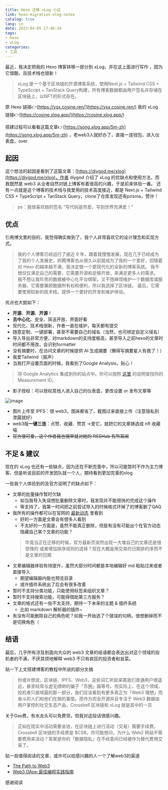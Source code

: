 ```yaml
---
title: Hexo 迁移 xLog 小记
link: hexo-migration-xlog-notes
catalog: true
lang: cn
date: 2023-04-05 17:46:14 
tags:
- hexo
- xLog
categories:
- 工具
---
```


最近，我决定把我的 Hexo 博客转移一部分到 xLog，并在这上面进行写作 ，因为它很酷，且技术栈也很新！

> xLog 是一个基于区块链的开源博客系统，使用Next.js + Tailwind CSS + TypeScript + TanStack Query构建，所有博客数据都由用户签名并存储在区块链上，以NFT的形式存在。

原 Hexo 链接👉[https://ysx.cosine.ren/](https://ysx.cosine.ren/)
我的 xLog 链接👉[https://cosine.xlog.app/](https://cosine.xlog.app/)

搭建过程可以看看这篇文章👉[https://song.xlog.app/5m-zh](https://song.xlog.app/5m-zh) ，老web3人就好办了，直接一连钱包，进入仪表盘，over


## 起因

这个想法的起因是看到了这篇文章：[https://diygod.me/xlog](https://diygod.me/xlog)，作者 diygod 介绍了 xLog 的优缺点和使用方法，而我既然是 web3 从业者自然对链上博客有着很高的兴趣，于是前来体验一番。
还有一点就是这个博客的技术栈与我爱用的技术高度接近，都是 Next.js + Tailwind CSS + TypeScript + TanStack Query，clone了仓库发现还有prisma，赞许！

> ps：我很喜欢她的签名 “写代码是热爱，写到世界充满爱！”


## 优点

引用博文里的目的，我觉得确实做到了，我个人非常喜欢它的设计理念和实现方式。

> 我的个人博客已经运行了接近 9 年，跟着我慢慢发展，现在几乎已经成为了我的个人发展史，折腾博客也从很久以前就成为了我的一个爱好，但随着对 Hexo 的越来越不满，我决定做一个更现代化的全新的博客系统。
> 我不想仅仅满足自己的需要，它需要开源和足够开放，来满足更多人的需求。
> 我不想让我珍贵的数据被中心化平台绑架，又不想麻烦维护一个数据库或服务器，它需要兼顾数据所有权和便利，所以我选择了区块链。
> 最后，它需要使用较新的技术栈，提供一个更好的开发和维护体验。


优点也大抵如下：

- **开源**、**开源**、**开源**！
- **去中心化**、安全、简洁开放、界面好看
- 现代化、技术栈很新，作者一直在维护，每天都有提交
- 随意定制、一键部署，甚至不需要自己的域名（当然，也可绑定自定义域名）
- 导入导出非常方便，对markdown的支持度极高，甚至导入之前hexo的文章时时间都不用改，会识别formatter
- 没有摘要时，在访问文章的时候提供 AI 生成摘要（懒得写摘要星人有救了！）
- 我爱Tailwind（振声）
- 当我打开设置页面的时候，我看到了Google Analysis，贴心！
> 将 Google Analytics 集成到你的站点中。你可以按照 [这里](https://support.google.com/analytics/answer/9539598) 的说明查找你的 Measurement ID。
- 影子授权：可以授权其他人进入自己的仪表盘，更改设置 or 发布文章等

![image](https://xlog.app/_next/image?url=https%3A%2F%2Fipfs.4everland.xyz%2Fipfs%2Fbafkreigybz3zg4yole2vvuxnasfovts7zevkatnyr7c2o2flare7qa4ygm&w=3840&q=75)

- 图片上传至 IPFS：很 web3，图床都省了，截图过来直接上传（注意隐私别泄露就好）
- web3版**一键三连**：点赞、收藏、赞赏 ->爱它，就把它的文章铸造成 nft 收藏喵
- ~~官方很可爱，这个作者我也很早就对她的 RSSHub 有所耳闻~~



## 不足 & 建议

现在的 xLog 也还有一些缺点，因为还在不断完善中，所以可能暂时不作为主力博客，但是听说目前的开发团队就一个人，期待看到更加完善的xlog

一些我个人体验到的及官方说明了的缺点如下：

- 文章的批量操作暂时欠缺
  - 如当我导入失误想批量删除文章时，我发现并不能很快的完成这个操作
  - 等支持了，我第一时间把之前尝试导入的时候格式坏掉了的博客删了QAQ
- 我所有的操作都可以在官网的 [最新动态](https://xlog.app/activities) 里看到
  - 好的一方面是文章会有很多人看到
  - 不太好的一方面是，虽然不能真正删除，但是有没有可能出个在官方动态隐藏自己某个文章的功能？
  > 毕竟当正在迁移的时候，官方最新页突然出现一大堆自己的文章还是很惊悚的
  > 或者增加排序规则的选择？现在大概是用交易的日期排的序而不是文章的日期
- 文章编辑器体验有待提升，虽然大部分时间都是本地编辑好 md 粘贴过来或者直接导入
  - 期望编辑器内能也预览目录
  - 或许插件系统出了后会有很多改善
- 暂时不支持分类功能，只能使用标签来组织文章？
- 暂时不支持搜索功能，可能得借助第三方服务？ 
- 文章的格式还有一些不太支持，期待一下未来的主题 & 插件系统
  - 比如 markdown 解析器的插件~
- 有没有可能删除自己的角色呢？如我一开始选了个错误的句柄，很想删掉而不是切换角色（

## 结语

最后，几乎所有涉及到面向大众的 web3 文章的结语都会表达出对这个领域的投机者的不满，不厌其烦地解释 web3 不只有疯狂的投资者和韭菜。

贴一下上文搭建博客的教程中所说的部分文摘

> 你或许想说，区块链、IPFS、Web3，这些词汇听起来离我们普通用户很遥远，甚至经常与虚无缥缈的骗子「币圈」画等号。但实际上，在这个领域，投机者只是喧嚣的那一部分，我们应该看到有更多真正为「Web3 理想」而奋斗的人们和他们在做的事情。而作为完全开源并且专注于 Web3 数据由用户掌控的社交生态产品，Crossbell 区块链和 xLog 就是其中的一员

关于Gas费，有水龙头可以免费领，但我对这段话很感兴趣。

> 正如在现实中活动需要金钱，在区块链上进行活动（交易）需要手续费。Crossbell 区块链的手续费是 $CSB。你可能想问，为什么 Web2 网站不需要费用来活动？答案是你的「数据隐私」在不经意间已经被作为替代费用交易了。


贴一些值得阅读的文章，或许可以给感兴趣的人一个了解web3的渠道

- [The Path to Web3](https://thegraph.com/blog/the-path-to-web3/)
- [Web3 DApp 最佳编程实践指南](https://guoyu.mirror.xyz/RD-xkpoxasAU7x5MIJmiCX4gll3Cs0pAd5iM258S1Ek)


感谢阅读
